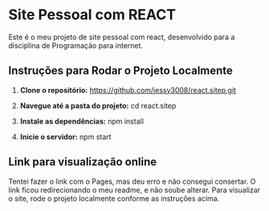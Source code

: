 # Site Pessoal com REACT
Este é o meu projeto de site pessoal com react, desenvolvido para a disciplina de Programação para internet.

## Instruções para Rodar o Projeto Localmente

1. **Clone o repositório:**
https://github.com/jessy3008/react.sitep.git

2. **Navegue até a pasta do projeto:**
cd react.sitep

4. **Instale as dependências:**
npm install

5. **Inicie o servidor:**
npm start

## Link para visualização online
Tentei fazer o link com o Pages, mas deu erro e não consegui consertar. O link ficou redirecionando o meu readme, e não soube alterar. Para visualizar o site, rode o projeto localmente conforme as instruções acima.
